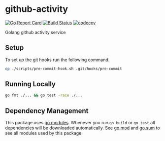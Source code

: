 # github-activity

[![Go Report Card](https://goreportcard.com/badge/github.com/JustinDFuller/github-activity/internal)](https://goreportcard.com/report/github.com/JustinDFuller/github-activity/internal)
[![Build Status](https://cloud.drone.io/api/badges/JustinDFuller/github-activity/status.svg)](https://cloud.drone.io/JustinDFuller/github-activity)
[![codecov](https://codecov.io/gh/JustinDFuller/github-activity/branch/master/graph/badge.svg)](https://codecov.io/gh/JustinDFuller/github-activity)

Golang github activity service

## Setup

To set up the git hooks run the following command.

```bash
cp ./scripts/pre-commit-hook.sh .git/hooks/pre-commit
```

## Running Locally

```bash
go fmt ./... && go test -race ./...
```

## Dependency Management

This package uses [go modules](https://github.com/golang/go/wiki/Modules). Whenever you run `go build` or `go test` all dependencies will be downloaded automatically. See [go.mod](./go.mod) and [go.sum](go.sum) to see all modules used by this package.
